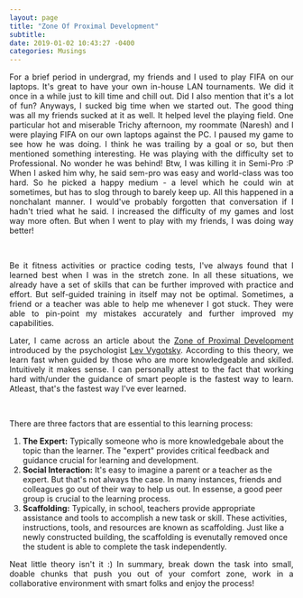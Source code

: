 ```yaml
---
layout: page
title: "Zone Of Proximal Development"
subtitle: 
date: 2019-01-02 10:43:27 -0400
categories: Musings
---
```


<p align="justify"> </p>

<p align="justify"> For a brief period in undergrad, my friends and I used to play FIFA on our laptops. It's great to have your own in-house LAN tournaments. We did it once in a while just to kill time and chill out. Did I also mention that it's a lot of fun? Anyways, I sucked big time when we started out. The good thing was all my friends sucked at it as well. It helped level the playing field. One particular hot and miserable Trichy afternoon, my roommate (Naresh) and I were playing FIFA on our own laptops against the PC. I paused my game to see how he was doing. I think he was trailing by a goal or so, but then mentioned something interesting. He was playing with the difficulty set to Professional. No wonder he was behind! Btw, I was killing it in Semi-Pro :P When I asked him why, he said sem-pro was easy and world-class was too hard. So he picked a happy medium - a level which he could win at sometimes, but has to slog through to barely keep up. All this happened in a nonchalant manner. I would've probably forgotten that conversation if I hadn't tried what he said. I increased the difficulty of my games and lost way more often. But when I went to play with my friends, I was doing way better! </p>

<div class="row uniform">
<div class="4u 12u$(medium)">
    <span class="image main"><img src="#" alt="" /></span>
</div>
<div class="4u 12u$(medium)">
    <span class="image main"><img src="{{site.baseurl}}/assets/images/comfort-stretch-panic.png" alt="" /></span>
</div>
<div class="4u 12u$(medium)">
    <span class="image main"><img src="#" alt="" /></span>
</div>
</div>

<br>

<p align="justify"> Be it fitness activities or practice coding tests, I've always found that I learned best when I was in the stretch zone. In all these situations, we already have a set of skills that can be further improved with practice and effort. But self-guided training in itself may not be optimal. Sometimes, a friend or a teacher was able to help me whenever I got stuck. They were able to pin-point my mistakes accurately and further improved my capabilities. </p>

<p align="justify"> Later, I came across an article about the <a href="https://en.wikipedia.org/wiki/Zone_of_proximal_development">Zone of Proximal Development</a> introduced by the psychologist <a href="https://en.wikipedia.org/wiki/Lev_Vygotsky">Lev Vygotsky</a>. According to this theory, we learn fast when guided by those who are more knowledgeable and skilled. Intuitively it  makes sense. I can personally attest to the fact that working hard with/under the guidance of smart people is the fastest way to learn. Atleast, that's the fastest way I've ever learned. </p>

<div class="row uniform">
<div class="4u 12u$(medium)">
<span class="image main"><img src="#" alt="" /></span>
</div>
	<div class="4u 12u$(medium)">
        <span class="image main"><img src="{{site.baseurl}}/assets/images/zone-of-proximal-development.png" alt="" /></span>
</div>
<div class="4u 12u$(medium)">
<span class="image main"><img src="#" alt="" /></span>
</div>
</div>

<br>

<p align="justify"> There are three factors that are essential to this learning process: </p>

<ol>
    <li> <b>The Expert:</b> Typically someone who is more knowledgebale about the topic than the learner. The "expert" provides critical feedback and guidance crucial for learning and development. </li>
    <li> <b>Social Interaction:</b> It's easy to imagine a parent or a teacher as the expert. But that's not always the case. In many instances, friends and colleagues go out of their way to help us out. In essense, a good peer group is crucial to the learning process.  </li>
    <li> <b>Scaffolding:</b> Typically, in school, teachers provide appropriate assistance and tools to accomplish a new task or skill. These activities, instructions, tools, and resources are known as scaffolding. Just like a newly constructed building, the scaffolding is evenutally removed once the student is able to complete the task independently. </li>
</ol>

<p align="justify"> Neat little theory isn't it :) In summary, break down the task into small, doable chunks that push you out of your comfort zone, work in a collaborative environment with smart folks and enjoy the process! </p>